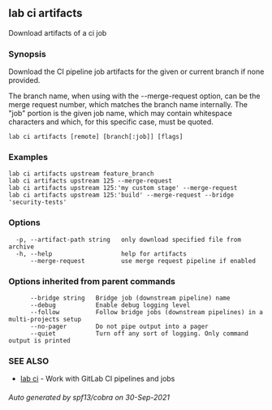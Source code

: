 ## lab ci artifacts

Download artifacts of a ci job

### Synopsis

Download the CI pipeline job artifacts for the given or current branch if
none provided.

The branch name, when using with the --merge-request option, can be the
merge request number, which matches the branch name internally.	The "job"
portion is the given job name, which may contain whitespace characters
and which, for this specific case, must be quoted.

```
lab ci artifacts [remote] [branch[:job]] [flags]
```

### Examples

```
lab ci artifacts upstream feature_branch
lab ci artifacts upstream 125 --merge-request
lab ci artifacts upstream 125:'my custom stage' --merge-request
lab ci artifacts upstream 125:'build' --merge-request --bridge 'security-tests'
```

### Options

```
  -p, --artifact-path string   only download specified file from archive
  -h, --help                   help for artifacts
      --merge-request          use merge request pipeline if enabled
```

### Options inherited from parent commands

```
      --bridge string   Bridge job (downstream pipeline) name
      --debug           Enable debug logging level
      --follow          Follow bridge jobs (downstream pipelines) in a multi-projects setup
      --no-pager        Do not pipe output into a pager
      --quiet           Turn off any sort of logging. Only command output is printed
```

### SEE ALSO

* [lab ci](lab_ci.md)	 - Work with GitLab CI pipelines and jobs

###### Auto generated by spf13/cobra on 30-Sep-2021
